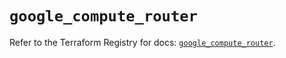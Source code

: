 # `google_compute_router`

Refer to the Terraform Registry for docs: [`google_compute_router`](https://registry.terraform.io/providers/hashicorp/google/6.9.0/docs/resources/compute_router).
